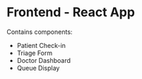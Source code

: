 # Frontend - React App

Contains components:
- Patient Check-in
- Triage Form
- Doctor Dashboard
- Queue Display